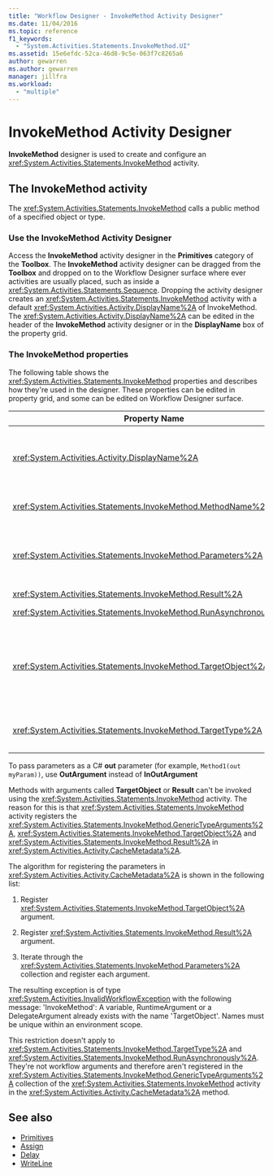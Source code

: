 ```yaml
---
title: "Workflow Designer - InvokeMethod Activity Designer"
ms.date: 11/04/2016
ms.topic: reference
f1_keywords:
  - "System.Activities.Statements.InvokeMethod.UI"
ms.assetid: 15e6efdc-52ca-46d8-9c5e-063f7c8265a6
author: gewarren
ms.author: gewarren
manager: jillfra
ms.workload:
  - "multiple"
---
```

# InvokeMethod Activity Designer

**InvokeMethod** designer is used to create and configure an <xref:System.Activities.Statements.InvokeMethod> activity.

## The InvokeMethod activity

The <xref:System.Activities.Statements.InvokeMethod> calls a public method of a specified object or type.

### Use the InvokeMethod Activity Designer

Access the **InvokeMethod** activity designer in the **Primitives** category of the **Toolbox**. The **InvokeMethod** activity designer can be dragged from the **Toolbox** and dropped on to the Workflow Designer surface where ever activities are usually placed, such as inside a <xref:System.Activities.Statements.Sequence>. Dropping the activity designer creates an <xref:System.Activities.Statements.InvokeMethod> activity with a default <xref:System.Activities.Activity.DisplayName%2A> of InvokeMethod. The <xref:System.Activities.Activity.DisplayName%2A> can be edited in the header of the **InvokeMethod** activity designer or in the **DisplayName** box of the property grid.

### The InvokeMethod properties

The following table shows the <xref:System.Activities.Statements.InvokeMethod> properties and describes how they're used in the designer. These properties can be edited in property grid, and some can be edited on Workflow Designer surface.

|Property Name|Required|Usage|
|-|--------------|-|
|<xref:System.Activities.Activity.DisplayName%2A>|False|The friendly name of the <xref:System.Activities.Statements.InvokeMethod> activity. The default value is InvokeMethod.<br /><br /> Although the <xref:System.Activities.Activity.DisplayName%2A> is not strictly required, it's best to use one.|
|<xref:System.Activities.Statements.InvokeMethod.MethodName%2A>|True|The name of the method to be called when the activity executes. The called method must be declared as **public**. This property can be edited on designer surface, and is mandatory.|
|<xref:System.Activities.Statements.InvokeMethod.Parameters%2A>|False|The parameter collection of the called method. The parameters must be added to the collection in the same order that they appear in the method signature. To display the **Parameters** dialog where you can set this property, click the ellipsis button in the **Parameters** field of the property grid. Click the **Create Argument** button to add the parameters.|
|<xref:System.Activities.Statements.InvokeMethod.Result%2A>|False|The return value of the method call.|
|<xref:System.Activities.Statements.InvokeMethod.RunAsynchronously%2A>|True|Specifies whether the method is called asynchronously. The default value is **False**.|
|<xref:System.Activities.Statements.InvokeMethod.TargetObject%2A>|False|The object that contains the method to call. This property can be edited on designer surface.<br /><br /> Either the <xref:System.Activities.Statements.InvokeMethod.TargetObject%2A> or the <xref:System.Activities.Statements.InvokeMethod.TargetType%2A> is required to be set.|
|<xref:System.Activities.Statements.InvokeMethod.TargetType%2A>|False|The type of <xref:System.Activities.Statements.InvokeMethod.TargetObject%2A>. This property can be edited on the designer surface. This property must only be set if the method called is static.|

To pass parameters as a C# **out** parameter (for example, `Method1(out myParam))`, use **OutArgument** instead of **InOutArgument**

Methods with arguments called **TargetObject** or **Result** can't be invoked using the <xref:System.Activities.Statements.InvokeMethod> activity. The reason for this is that <xref:System.Activities.Statements.InvokeMethod> activity registers the <xref:System.Activities.Statements.InvokeMethod.GenericTypeArguments%2A>, <xref:System.Activities.Statements.InvokeMethod.TargetObject%2A> and <xref:System.Activities.Statements.InvokeMethod.Result%2A> in <xref:System.Activities.Activity.CacheMetadata%2A>.

The algorithm for registering the parameters in <xref:System.Activities.Activity.CacheMetadata%2A> is shown in the following list:

1. Register <xref:System.Activities.Statements.InvokeMethod.TargetObject%2A> argument.

2. Register <xref:System.Activities.Statements.InvokeMethod.Result%2A> argument.

3. Iterate through the <xref:System.Activities.Statements.InvokeMethod.Parameters%2A> collection and register each argument.

The resulting exception is of type <xref:System.Activities.InvalidWorkflowException> with the following message: 'InvokeMethod': A variable, RuntimeArgument or a DelegateArgument already exists with the name 'TargetObject'. Names must be unique within an environment scope.

This restriction doesn't apply to <xref:System.Activities.Statements.InvokeMethod.TargetType%2A> and <xref:System.Activities.Statements.InvokeMethod.RunAsynchronously%2A>. They're not workflow arguments and therefore aren't registered in the <xref:System.Activities.Statements.InvokeMethod.GenericTypeArguments%2A> collection of the <xref:System.Activities.Statements.InvokeMethod> activity in the <xref:System.Activities.Activity.CacheMetadata%2A> method.

## See also

- [Primitives](../workflow-designer/primitives-activity-designers.md)
- [Assign](../workflow-designer/assign-activity-designer.md)
- [Delay](../workflow-designer/delay-activity-designer.md)
- [WriteLine](../workflow-designer/writeline-activity-designer.md)